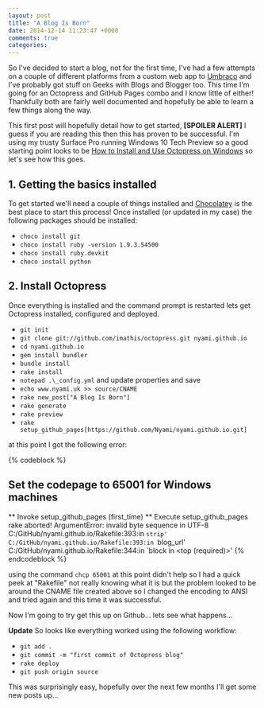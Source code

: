 ```yaml
---
layout: post
title: "A Blog Is Born"
date: 2014-12-14 11:23:47 +0000
comments: true
categories: 
---
```

So I've decided to start a blog, not for the first time, I've had a few attempts on a couple of different platforms from a custom web app to [Umbraco](http://umbraco.com/) and I've probably got stuff on Geeks with Blogs and Blogger too. This time I'm going for an Octopress and GitHub Pages combo and I know little of either! Thankfully both are fairly well documented and hopefully be able to learn a few things along the way.

This first post will hopefully detail how to get started, **[SPOILER ALERT]** I guess if you are reading this then this has proven to be successful. I'm using my trusty Surface Pro running Windows 10 Tech Preview so a good starting point looks to be [How to Install and Use Octopress on Windows](http://thaiat.github.io/blog/2014/03/13/how-to-install-and-use-octopress-on-windows/) so let's see how this goes.
## 1. Getting the basics installed
To get started we'll need a couple of things installed and [Chocolatey](https://chocolatey.org) is the best place to start this process! Once installed (or updated in my case) the following packages should be installed:

* `choco install git`
* `choco install ruby -version 1.9.3.54500`
* `choco install ruby.devkit`
* `choco install python`

## 2. Install Octopress
Once everything is installed and the command prompt is restarted lets get Octopress installed, configured and deployed.

* `git init`
* `git clone git://github.com/imathis/octopress.git nyami.github.io`
* `cd nyami.github.io`
* `gem install bundler`
* `bundle install`
* `rake install`
* `notepad .\_config.yml` and update properties and save
* `echo www.nyami.uk >> source/CNAME`
* `rake new_post["A Blog Is Born"]`
* `rake generate`
* `rake preview`
* `rake setup_github_pages[https://github.com/Nyami/nyami.github.io.git]`

at this point I got the following error:

{% codeblock %}
## Set the codepage to 65001 for Windows machines
** Invoke setup_github_pages (first_time)
** Execute setup_github_pages
rake aborted!
ArgumentError: invalid byte sequence in UTF-8
C:/GitHub/nyami.github.io/Rakefile:393:in `strip'
C:/GitHub/nyami.github.io/Rakefile:393:in `blog_url'
C:/GitHub/nyami.github.io/Rakefile:344:in `block in <top (required)>'
{% endcodeblock %}

using the command `chcp 65001` at this point didn't help so I had a quick peek at "Rakefile" not really knowing what it is but the problem looked to be around the CNAME file created above so I changed the encoding to ANSI and tried again and this time it was successful.
 
Now I'm going to try get this up on Github... lets see what happens... 

**Update** 
So looks like everything worked using the following workflow:

* `git add .`
* `git commit -m "first commit of Octopress blog"`
* `rake deploy`
* `git push origin source`

This was surprisingly easy, hopefully over the next few months I'll get some new posts up...

